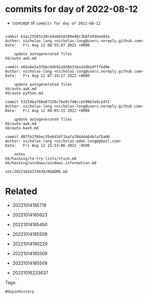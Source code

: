 # commits for day of 2022-08-12

- concept of `commits for day of 2022-08-12`

```

commit 61ec25565130ca4a0410109e40c3b87a910aa93a
Author: nicholas-long <nicholas-long@users.noreply.github.com>
Date:   Fri Aug 12 06:55:07 2022 +0000

    update autogenerated files
kb/auto-awk.md

commit e6ba8e1a376bcb6b92a936b334a2ddb2dfffed9e
Author: nicholas-long <nicholas-long@users.noreply.github.com>
Date:   Fri Aug 12 07:19:27 2022 +0000

    update autogenerated files
kb/auto-awk.md
kb/auto-python.md

commit 53254ba766e07220c7be9c748cce59963a9c24f2
Author: nicholas-long <nicholas-long@users.noreply.github.com>
Date:   Fri Aug 12 08:05:15 2022 +0000

    update autogenerated files
kb/auto-awk.md
kb/auto-bash.md

commit d07fb1f6bec35e6d1df1bafa70444a64bfaf5a66
Author: nicholas-long <nicholas.eden.long@gmail.com>
Date:   Fri Aug 12 15:53:06 2022 -0500

    notes
kb/hacking/to-try-lists/stuck.md
kb/hacking/windows/windows-information.md
```

` zet/20221016233639/README.md `

# Related

- 20221014185718

- 20221014185623

- 20221014185450

- 20221014185509

- 20221014190229

- 20221014185509

- 20221014185509

- 20221016233637

Tags:

    #dayinhistory

